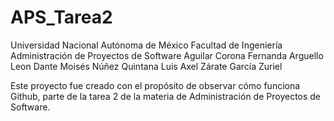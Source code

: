# APS_Tarea2
Universidad Nacional Autónoma de México
Facultad de Ingeniería
Administración de Proyectos de Software
Aguilar Corona Fernanda
Arguello Leon Dante Moisés
Núñez Quintana Luis Axel
Zárate García Zuriel

Este proyecto fue creado con el propósito de observar cómo funciona Github, parte de la tarea 2 de la materia de Administración de Proyectos de Software.
